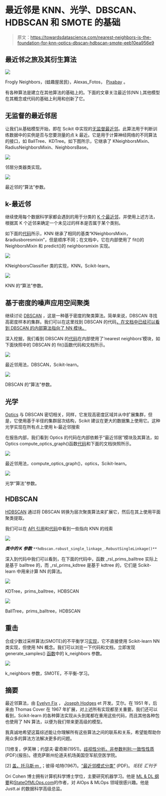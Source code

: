 # 最近邻是 KNN、光学、DBSCAN、HDBSCAN 和 SMOTE 的基础

> 原文：<https://towardsdatascience.com/nearest-neighbors-is-the-foundation-for-knn-optics-dbscan-hdbscan-smote-eeb10ea956e9>

## 最近邻之旅及其衍生算法

![](img/84037ea3b6b7caf2b561d9a0f27a5c56.png)

Frogly Neighbors，(蛙趣屋居民)，Alexas_Fotos， [Pixabay](https://pixabay.com/photos/frogs-fun-house-residents-1382827/) 。

有各种算法是建立在其他算法的基础上的。下面的文章关注最近邻(NN ),其他模型在其概念或代码的基础上利用和创新了它。

## 无监督的最近邻居

让我们从基础模型开始，即在 Scikit 中实现的[无监督最近邻](https://scikit-learn.org/stable/modules/generated/sklearn.neighbors.NearestNeighbors.html)。此算法用于判断训练数据中的实例是否与您要测量的点 k 最近。它是用于计算神经网络的不同算法的接口，如 BallTree、KDTree。如下图所示，它继承了 KNeighborsMixin、RadiusNeighborsMixin、NeighborsBase。

![](img/5bac0339ccb76e3f0c97bc2c92dad6f0.png)

邻居分类器类实现。

![](img/2e87e67f8ca3f42e1d8c032fe11ea3dc.png)

最近邻的“算法”参数。

## k-最近邻

继续使用每个数据科学家都会遇到的用于分类的 [K 个最近邻](https://scikit-learn.org/stable/modules/generated/sklearn.neighbors.KNeighborsClassifier.html)，并使用上述方法，根据其 K 个近邻来确定一个未见过的样本是否属于某个类别。

如下面的[代码](https://github.com/scikit-learn/scikit-learn/blob/baf828ca1/sklearn/neighbors/_classification.py)所示，KNN 继承了相同的基类“KNeighborsMixin，&radiusboresmixin”，但是顺序不同；在文档中，它在内部使用了 fit()的 NeighborsMixin 和 predict()的 neighborsmixin 实现。

![](img/a41d7916bbdd6e849ae84d43890f3074.png)

KNeighborsClassifier 类的实现，KNN，Scikit-learn。

![](img/6cb56b39a58b6b446a628f5afeefe346.png)

KNN 的“算法”参数。

## 基于密度的噪声应用空间聚类

继续讨论 [DBSCAN](https://scikit-learn.org/stable/modules/generated/sklearn.cluster.DBSCAN.html) ，这是一种基于密度的聚类算法。简单来说，DBSCAN 寻找高密度样本的集群。我们可以在这里找到 DBSCAN 的代码[，在文档中已经可以看到 DBSCAN 的内部算法指向了 NN 模块。](https://github.com/scikit-learn/scikit-learn/blob/baf828ca1/sklearn/cluster/_dbscan.py#L164)

深入挖掘，我们看到 DBSCAN 的[代码](https://github.com/scikit-learn/scikit-learn/blob/baf828ca1/sklearn/cluster/_dbscan.py#L364)在内部使用了‘nearest neighbors’模块，如下面快照中的 DBSCAN 的 fit()函数代码和文档所示。

![](img/8d013399b674a4f1c3cd57658ffa0ca6.png)

最近邻用法，DBSCAN，Scikit-learn。

![](img/a0590d84b63d461746dfa67dc1c9ce03.png)

DBSCAN 的“算法”参数。

## 光学

[Optics](https://scikit-learn.org/stable/modules/generated/sklearn.cluster.OPTICS.html) 与 DBSCAN 密切相关，同样，它发现高密度区域并从中扩展集群，但是，它使用基于半径的集群层次结构，Scikit 建议在更大的数据集上使用它。这种光学实现在所有点上使用 k-最近邻搜索

在报告内部，我们看到 Optics 的代码在内部依赖于“最近邻居”模块及其算法，如 Optics compute_optics_graph()函数[代码](https://github.com/scikit-learn/scikit-learn/blob/baf828ca1/sklearn/cluster/_optics.py#L516)和下面的文档快照所示。

![](img/a0cb9be9205c0e8934b83df2a906506f.png)

最近邻用法，compute_optics_graph()，optics，Scikit-learn。

![](img/dc34466ac1862be64c5b9e347377e1de.png)

光学“算法”参数。

## HDBSCAN

[HDBSCAN](https://hdbscan.readthedocs.io/en/latest/how_hdbscan_works.html) 通过将 DBSCAN 转换为层次聚类算法来扩展它，然后在其上使用平面聚类提取。

我们可以在 [API 引用](https://hdbscan.readthedocs.io/en/latest/api.html)和[代码](https://github.com/scikit-learn-contrib/hdbscan/blob/18f116995e38aae2ca26b0fef8c27cff5ed66a78/hdbscan/robust_single_linkage_.py#L70)中看到一些指向 KNN 的线索

![](img/4314fc2f6461714d859ca639e0a028d1.png)

***类中的 K 参数*** `**hdbscan.robust_single_linkage_.RobustSingleLinkage()**`

深入到代码中我们可以看到，在下面的代码中，函数 _rsl_prims_balltree 实际上是基于 balltree 的，而 _rsl_prims_kdtree 是基于 kdtree 的，它们是 Scikit-learn 中用来计算 NN 的算法。

![](img/dff3852960959fcbbbd1346485911e94.png)

KDTree，prims_balltree，HDBSCAN

![](img/44b9f01142583f0d5327500ad50809b7.png)

BallTree，prims_balltree，HDBSCAN

## 重击

合成少数过采样算法(SMOTE)的不平衡学习[实现](https://imbalanced-learn.org/stable/references/generated/imblearn.over_sampling.SMOTE.html)，它不直接使用 Scikit-learn NN 类实现，但使用 NN 概念。我们可以浏览一下代码和文档，立即发现 generate_samples() [函数](https://github.com/scikit-learn-contrib/imbalanced-learn/blob/ef4edde/imblearn/over_sampling/_smote/base.py#L56)中的 k_neighbors 参数。

![](img/dce7f94c7d14175026eec1db21265ac9.png)

k_neighbors 参数，SMOTE，不平衡-学习。

## 摘要

最近邻算法，由 [Evelyn Fix](https://en.wikipedia.org/wiki/Evelyn_Fix) ， [Joseph Hodges](https://en.wikipedia.org/wiki/Joseph_Lawson_Hodges_Jr.) et 开发。艾尔。在 1951 年，后来由 Thomas Cover 在 1967 年扩展，对上述所有实现都至关重要。我们还可以看到，Scikit-learn 的各种算法实现从头到尾都在重用这些代码，而且其他各种包也使用了 NN 算法，以便为我们带来更高级的模型。

我真诚地希望这篇综述能让你理解所有这些算法之间的联系和关系，希望能帮助你用众多的算法方法解决更多的问题。

[1]修复，伊芙琳；约瑟夫·霍奇斯(1951)。[歧视性分析。非参数判别:一致性性质](https://apps.dtic.mil/dtic/tr/fulltext/u2/a800276.pdf) (PDF)(报告)。德克萨斯州伦道夫机场美国空军航空医学院。

[2] [盖，托马斯·m .](https://en.wikipedia.org/wiki/Thomas_M._Cover)；彼得·哈特(1967)。[“最近邻模式分类”](http://ssg.mit.edu/cal/abs/2000_spring/np_dens/classification/cover67.pdf) (PDF)。 *IEEE 汇刊于*

Ori Cohen 博士拥有计算机科学博士学位，主要研究机器学习。他是 [ML & DL 纲要](https://book.mlcompendium.com/)和[StateOfMLOps.com](http://www.stateofmlops.com)的作者，对 AIOps & MLOps 领域很感兴趣。他是 Justt.ai 的数据科学高级总监。